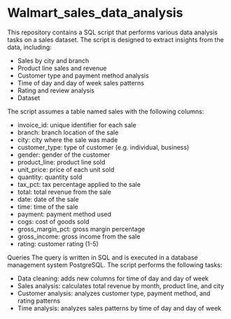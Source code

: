 # Walmart_sales_data_analysis
This repository contains a SQL script that performs various data analysis tasks on a sales dataset. The script is designed to extract insights from the data, including:
- Sales by city and branch
- Product line sales and revenue
- Customer type and payment method analysis
- Time of day and day of week sales patterns
- Rating and review analysis
- Dataset

The script assumes a table named sales with the following columns:
* invoice_id: unique identifier for each sale
* branch: branch location of the sale
* city: city where the sale was made
* customer_type: type of customer (e.g. individual, business)
* gender: gender of the customer
* product_line: product line sold
* unit_price: price of each unit sold
* quantity: quantity sold
* tax_pct: tax percentage applied to the sale
* total: total revenue from the sale
* date: date of the sale
* time: time of the sale
* payment: payment method used
* cogs: cost of goods sold
* gross_margin_pct: gross margin percentage
* gross_income: gross income from the sale
* rating: customer rating (1-5)

Queries
The query is written in SQL and is executed in a database management system PostgreSQL. The script performs the following tasks:
- Data cleaning: adds new columns for time of day and day of week
- Sales analysis: calculates total revenue by month, product line, and city
- Customer analysis: analyzes customer type, payment method, and rating patterns
- Time analysis: analyzes sales patterns by time of day and day of week
